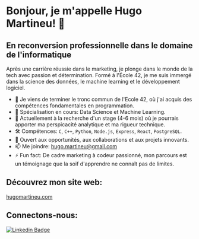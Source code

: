# Bonjour, je m'appelle Hugo Martineu! 👋

## En reconversion professionnelle dans le domaine de l'informatique

Après une carrière réussie dans le marketing, je plonge dans le monde de la tech avec passion et détermination. Formé à l'École 42, je me suis immergé dans la science des données, le machine learning et le développement logiciel.

- 🔭 Je viens de terminer le tronc commun de l'Ecole 42, où j'ai acquis des compétences fondamentales en programmation.
- 🌱 Spécialisation en cours: Data Science et Machine Learning.
- 👯 Actuellement à la recherche d'un stage (4-6 mois) où je pourrais apporter ma perspicacité analytique et ma rigueur technique.
- 🛠️ Compétences: `C`, `C++`, `Python`, `Node.js`, `Express`, `React`, `PostgreSQL`.
- 🤝 Ouvert aux opportunités, aux collaborations et aux projets innovants.
- 📫 Me joindre: hugo.martineu@gmail.com
- ⚡ Fun fact: De cadre marketing à codeur passionné, mon parcours est un témoignage que la soif d'apprendre ne connaît pas de limites.

## Découvrez mon site web:
[hugomartineu.com](https://hugomartineu.com/)

## Connectons-nous:
[![Linkedin Badge](https://img.shields.io/badge/-LinkedIn-blue?style=flat-square&logo=LinkedIn&logoColor=white&link=https://www.linkedin.com/in/hugomartineu/)](https://www.linkedin.com/in/hugomartineu/)
